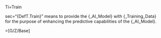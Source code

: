 Ti=Train

sec=“{DefT.Train}” means to provide the {_AI_Model} with {_Training_Data} for the purpose of enhancing the predictive capabilities of the {_AI_Model}.

=[G/Z/Base]
